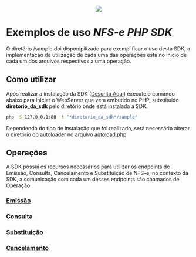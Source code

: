
<p align="center">
  <img src="https://wmbr.s3.amazonaws.com/img/logo_webmaniabr_github.png">
</p>

# Exemplos de uso *NFS-e PHP SDK*
O diretório /sample doi disponipilizado para exemplificar o uso desta SDK, a implementação da utilização de cada uma das operações está no início de cada um dos arquivos respectivos à uma operação.

## Como utilizar

Após realizar a instalação da SDK ([Descrita Aqui](https://github.com/webmaniabr/NFSe-PHP-SDK/blob/main/README.md)) execute o comando abaixo para iniciar o WebServer que vem embutido no PHP, substituido **diretorio_da_sdk** pelo diretório onde está instalada a SDK.

```bash
php -S 127.0.0.1:80 -t "*diretorio_da_sdk*/sample"
```

Dependendo do tipo de instalação que foi realizado, será necessário alterar o diretório do autoloader no arquivo [autoload.php](https://github.com/webmaniabr/NFSe-PHP-SDK/blob/main/sample/autoload.php)

## Operações

A SDK possui os recursos necessários para utilizar os endpoints de Emissão, Consulta, Cancelamento e Substituição de NFS-e, no contexto da SDK, a comunicação com cada um desses endpoints são chamados de Operação.

### [Emissão](https://github.com/webmaniabr/NFSe-PHP-SDK/blob/main/src/Api/Operations/Issue.php)
### [Consulta](https://github.com/webmaniabr/NFSe-PHP-SDK/blob/main/src/Api/Operations/Consult.php)
### [Substituição](https://github.com/webmaniabr/NFSe-PHP-SDK/blob/main/src/Api/Operations/Replace.php)
### [Cancelamento](https://github.com/webmaniabr/NFSe-PHP-SDK/blob/main/src/Api/Operations/Cancelamento.php)